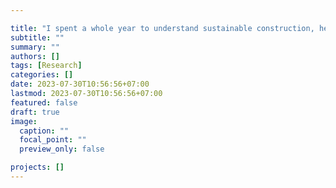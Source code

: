 ```yaml
---

title: "I spent a whole year to understand sustainable construction, here is what I learn"
subtitle: ""
summary: ""
authors: []
tags: [Research]
categories: []
date: 2023-07-30T10:56:56+07:00
lastmod: 2023-07-30T10:56:56+07:00
featured: false
draft: true
image:
  caption: ""
  focal_point: ""
  preview_only: false

projects: []
---
```

